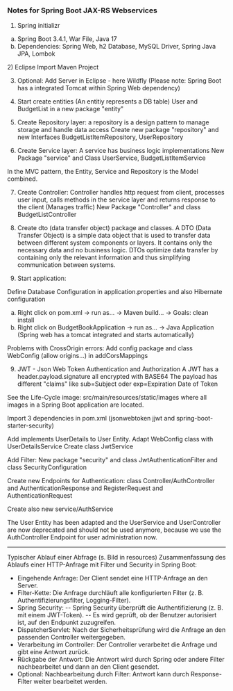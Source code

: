 ### Notes for Spring Boot JAX-RS Webservices

1) Spring initializr
<ol type="a">
<li>Spring Boot 3.4.1, War File, Java 17</li>
<li>Dependencies: Spring Web, h2 Database, MySQL Driver, Spring Java JPA, Lombok</li>
</ol>
2) Eclipse Import Maven Project

3) Optional: Add Server in Eclipse - here Wildfly (Please note: Spring Boot has a integrated Tomcat within Spring Web dependency)

4) Start create entities (An entitiy represents a DB table) User and BudgetList in a new package "entity"

5) Create Repository layer: a repository is a design pattern to manage storage and handle data access
Create new package "repository" and new Interfaces BudgetListItemRepository, UserRepository

6) Create Service layer: A service has business logic implementations
New Package "service" and Class UserService, BudgetListItemService

In the MVC pattern, the Entity, Service and Repository is the Model combined.

7) Create Controller: Controller handles http request from client, processes user input, calls methods in the service layer and returns response to the client (Manages traffic)
New Package "Controller" and class BudgetListController

8) Create dto (data transfer object) package and classes.
A DTO (Data Transfer Object) is a simple data object that is used to transfer data between different system components or layers. It contains only the necessary data and no business logic. DTOs optimize data transfer by containing only the relevant information and thus simplifying communication between systems.

9) Start application:

Define Database Configuration in application.properties and also Hibernate configuration

<ol type="a">
<li>Right click on pom.xml -> run as... -> Maven build... -> Goals: clean install</li>
<li>Right click on BudgetBookApplication -> run as... -> Java Application (Spring web has a tomcat integrated and starts automatically)</li>
</ol>

Problems with CrossOrigin errors:
Add config package and class WebConfig (allow origins...) in addCorsMappings

9) JWT - Json Web Token Authentication and Authorization
A JWT has a header.payload.signature all encrypted with BASE64
The payload has different "claims" like sub=Subject oder exp=Expiration Date of Token

See the Life-Cycle image:
src/main/resources/static/images where all images in a Spring Boot application are located.

Import 3 dependencies in pom.xml (jsonwebtoken jjwt and spring-boot-starter-security)

Add implements UserDetails to User Entity.
Adapt WebConfig class with UserDetailsService
Create class JwtService

Add Filter:
New package "security" and class JwtAuthenticationFilter
and class SecurityConfiguration

Create new Endpoints for Authentication:
class Controller/AuthController and AuthenticationResponse and RegisterRequest and AuthenticationRequest

Create also new service/AuthService

The User Entity has been adapted and the UserService and UserController are now deprecated and should not be used anymore, because we use the AuthController Endpoint for user administration now.

---

Typischer Ablauf einer Abfrage (s. Bild in resources)
Zusammenfassung des Ablaufs einer HTTP-Anfrage mit Filter und Security in Spring Boot:

- Eingehende Anfrage: Der Client sendet eine HTTP-Anfrage an den Server.
- Filter-Kette: Die Anfrage durchläuft alle konfigurierten Filter (z. B. Authentifizierungsfilter, Logging-Filter).
- Spring Security:
-- Spring Security überprüft die Authentifizierung (z. B. mit einem JWT-Token).
-- Es wird geprüft, ob der Benutzer autorisiert ist, auf den Endpunkt zuzugreifen.
- DispatcherServlet: Nach der Sicherheitsprüfung wird die Anfrage an den passenden Controller weitergegeben.
- Verarbeitung im Controller: Der Controller verarbeitet die Anfrage und gibt eine Antwort zurück.
- Rückgabe der Antwort: Die Antwort wird durch Spring oder andere Filter nachbearbeitet und dann an den Client gesendet.
- Optional: Nachbearbeitung durch Filter: Antwort kann durch Response-Filter weiter bearbeitet werden.
